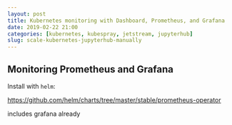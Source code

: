 ```yaml
---
layout: post
title: Kubernetes monitoring with Dashboard, Prometheus, and Grafana
date: 2019-02-22 21:00
categories: [kubernetes, kubespray, jetstream, jupyterhub]
slug: scale-kubernetes-jupyterhub-manually
---
```


## Monitoring Prometheus and Grafana

Install with `helm`:

https://github.com/helm/charts/tree/master/stable/prometheus-operator

includes grafana already

